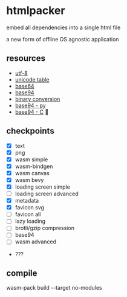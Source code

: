 # htmlpacker
embed all dependencies into a single html file

a new form of offline OS agnostic application

## resources
- [utf-8](https://en.wikipedia.org/wiki/UTF-8)
- [unicode table](https://www.utf8-chartable.de/)
- [base64](https://en.wikipedia.org/wiki/Base64)
- [base94](https://vorakl.com/articles/base94/)
- [binary conversion](https://vorakl.com/articles/stream-encoding/)
- [base94 - py](https://github.com/vorakl/base94)
- [base94 - C](https://gist.github.com/iso2022jp/4054241) 👀


## checkpoints
- [x] text
- [x] png
- [x] wasm simple
- [x] wasm-bindgen
- [x] wasm canvas
- [x] wasm bevy
- [x] loading screen simple
- [ ] loading screen advanced
- [x] metadata
- [x] favicon svg
- [ ] favicon all
- [ ] lazy loading
- [ ] brotli/gzip compression
- [ ] base94
- [ ] wasm advanced
- ???

## compile
wasm-pack build --target no-modules


